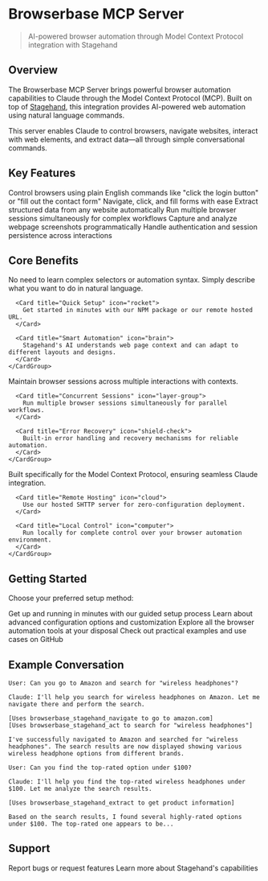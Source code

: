 # Browserbase MCP Server

> AI-powered browser automation through Model Context Protocol integration with Stagehand

## Overview

The Browserbase MCP Server brings powerful browser automation capabilities to Claude through the Model Context Protocol (MCP). Built on top of [Stagehand](https://docs.stagehand.dev/), this integration provides AI-powered web automation using natural language commands.

<Info>
  This server enables Claude to control browsers, navigate websites, interact with web elements, and extract data—all through simple conversational commands.
</Info>

## Key Features

<CardGroup cols={2}>
  <Card title="Natural Language Automation" icon="wand-magic-sparkles">
    Control browsers using plain English commands like "click the login button" or "fill out the contact form"
  </Card>

  <Card title="Web Interaction" icon="browser">
    Navigate, click, and fill forms with ease
  </Card>

  <Card title="Data Extraction" icon="download">
    Extract structured data from any website automatically
  </Card>

  <Card title="Multi-Session Management" icon="window-restore">
    Run multiple browser sessions simultaneously for complex workflows
  </Card>

  <Card title="Screenshot Capture" icon="camera">
    Capture and analyze webpage screenshots programmatically
  </Card>

  <Card title="Cookie Management" icon="cookie-bite">
    Handle authentication and session persistence across interactions
  </Card>
</CardGroup>

## Core Benefits

<Tabs>
  <Tab title="Ease of Use">
    <CardGroup cols={2}>
      <Card title="Intuitive Commands" icon="wand-magic-sparkles">
        No need to learn complex selectors or automation syntax. Simply describe what you want to do in natural language.
      </Card>

      <Card title="Quick Setup" icon="rocket">
        Get started in minutes with our NPM package or our remote hosted URL.
      </Card>

      <Card title="Smart Automation" icon="brain">
        Stagehand's AI understands web page context and can adapt to different layouts and designs.
      </Card>
    </CardGroup>
  </Tab>

  <Tab title="Powerful Features">
    <CardGroup cols={2}>
      <Card title="Session Persistence" icon="save">
        Maintain browser sessions across multiple interactions with contexts.
      </Card>

      <Card title="Concurrent Sessions" icon="layer-group">
        Run multiple browser sessions simultaneously for parallel workflows.
      </Card>

      <Card title="Error Recovery" icon="shield-check">
        Built-in error handling and recovery mechanisms for reliable automation.
      </Card>
    </CardGroup>
  </Tab>

  <Tab title="Integration">
    <CardGroup cols={2}>
      <Card title="MCP Native" icon="plug">
        Built specifically for the Model Context Protocol, ensuring seamless Claude integration.
      </Card>

      <Card title="Remote Hosting" icon="cloud">
        Use our hosted SHTTP server for zero-configuration deployment.
      </Card>

      <Card title="Local Control" icon="computer">
        Run locally for complete control over your browser automation environment.
      </Card>
    </CardGroup>
  </Tab>
</Tabs>

## Getting Started

Choose your preferred setup method:

<CardGroup cols={2}>
  <Card title="Quick Setup" icon="bolt" href="./setup">
    Get up and running in minutes with our guided setup process
  </Card>

  <Card title="Configuration" icon="gear" href="./configuration">
    Learn about advanced configuration options and customization
  </Card>

  <Card title="Available Tools" icon="toolbox" href="./tools">
    Explore all the browser automation tools at your disposal
  </Card>

  <Card title="Examples" icon="code" href="https://github.com/browserbase/mcp-browserbase">
    Check out practical examples and use cases on GitHub
  </Card>
</CardGroup>

## Example Conversation

```
User: Can you go to Amazon and search for "wireless headphones"?

Claude: I'll help you search for wireless headphones on Amazon. Let me navigate there and perform the search.

[Uses browserbase_stagehand_navigate to go to amazon.com]
[Uses browserbase_stagehand_act to search for "wireless headphones"]

I've successfully navigated to Amazon and searched for "wireless headphones". The search results are now displayed showing various wireless headphone options from different brands.

User: Can you find the top-rated option under $100?

Claude: I'll help you find the top-rated wireless headphones under $100. Let me analyze the search results.

[Uses browserbase_stagehand_extract to get product information]

Based on the search results, I found several highly-rated options under $100. The top-rated one appears to be...
```

## Support

<CardGroup cols={2}>
  <Card title="GitHub Issues" icon="github" href="https://github.com/browserbase/mcp-browserbase/issues">
    Report bugs or request features
  </Card>

  <Card title="Documentation" icon="book" href="https://docs.stagehand.dev">
    Learn more about Stagehand's capabilities
  </Card>
</CardGroup>